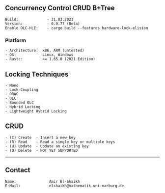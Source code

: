 ## Concurrency Control CRUD B+Tree
    Build:             - 31.03.2023
    Version:           - 0.0.77 (Beta)
    Enable OLC-HLE:    - cargo build --features hardware-lock-elision
### Platform
    - Architecture:  x86, ARM (untested)
    - OS:            Linux, Windows
    - Rustc:         >= 1.65.0 (2021 Edition)
## Locking Techniques
    - Mono
    - Lock-Coupling
    - ORWC
    - OLC
    - Bounded OLC 
    - Hybrid Locking
    - Lightweight Hybrid Locking

## CRUD
    - (C) Create  - Insert a new key
    - (R) Read    - Read a single key or multiple keys
    - (U) Update  - Update an existing key
    - (D) Delete  - NOT YET SUPPORTED
---------------------------------------
## Contact
    Name:               Amir El-Shaikh
    E-Mail:             elshaikh@mathematik.uni-marburg.de